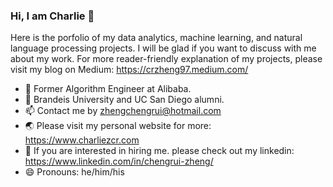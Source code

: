 ### Hi, I am Charlie 👋

<!--
**charliezcr/charliezcr** is a ✨ _special_ ✨ repository because its `README.md` (this file) appears on your GitHub profile.
-->

Here is the porfolio of my data analytics, machine learning, and natural language processing projects. I will be glad if you want to discuss with me about my work. For more reader-friendly explanation of my projects, please visit my blog on Medium: https://crzheng97.medium.com/

- 🔭  Former Algorithm Engineer at Alibaba.
- 🌱  Brandeis University and UC San Diego alumni.
- 📫  Contact me by zhengchengrui@hotmail.com
- 🌏  Please visit my personal website for more: https://www.charliezcr.com
- 💼  If you are interested in hiring me. please check out my linkedin: https://www.linkedin.com/in/chengrui-zheng/
- 😄  Pronouns: he/him/his
